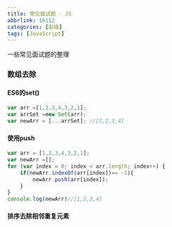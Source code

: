 ```yaml
---
title: 常见面试题 - JS
abbrlink: 16112
categories: [前端]
tags: [JavaScript]
---
```


一些常见面试题的整理
<!-- more -->

### 数组去除
#### ES6的set()
```javascript
var arr =[1,2,3,4,3,2,1];
var arrSet =new Set(arr);
var newArr = [...arrSet]; //[1,2,3,4]
```
#### 使用push
```javascript
var arr = [1,2,3,4,3,2,1];
var newArr =[];
for (var index = 0; index < arr.length; index++) {
    if(newArr.indexOf(arr[index])== -1){
        newArr.push(arr[index]);
    }
}
console.log(newArr)//[1,2,3,4]
```
#### 排序去除相邻重复元素

